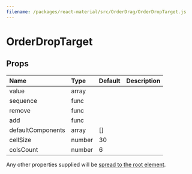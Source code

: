 ```yaml
---
filename: /packages/react-material/src/OrderDrag/OrderDropTarget.js
---
```


<!--- This documentation is automatically generated, do not try to edit it. -->

# OrderDropTarget



## Props

| Name | Type | Default | Description |
|:-----|:-----|:--------|:------------|
| <span class="prop-name">value</span> | <span class="prop-type">array |  |  |
| <span class="prop-name">sequence</span> | <span class="prop-type">func |  |  |
| <span class="prop-name">remove</span> | <span class="prop-type">func |  |  |
| <span class="prop-name">add</span> | <span class="prop-type">func |  |  |
| <span class="prop-name">defaultComponents</span> | <span class="prop-type">array | <span class="prop-default">[]</span> |  |
| <span class="prop-name">cellSize</span> | <span class="prop-type">number | <span class="prop-default">30</span> |  |
| <span class="prop-name">colsCount</span> | <span class="prop-type">number | <span class="prop-default">6</span> |  |

Any other properties supplied will be [spread to the root element](/guides/api#spread).

